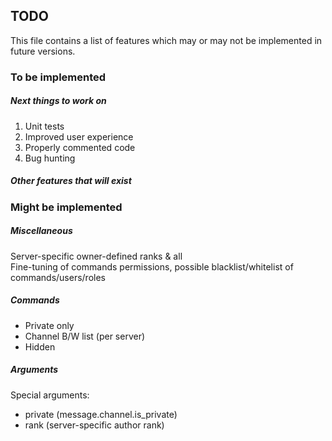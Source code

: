 ## TODO

This file contains a list of features
which may or may not be implemented in future versions.

### To be implemented

##### Next things to work on

1. Unit tests
2. Improved user experience
0. Properly commented code
0. Bug hunting

##### Other features that *will* exist

### Might be implemented

##### Miscellaneous

Server-specific owner-defined ranks & all  
Fine-tuning of commands permissions, possible
blacklist/whitelist of commands/users/roles

##### Commands

- Private only
- Channel B/W list (per server)
- Hidden

##### Arguments
  
Special arguments:
- private (message.channel.is_private)
- rank (server-specific author rank)
